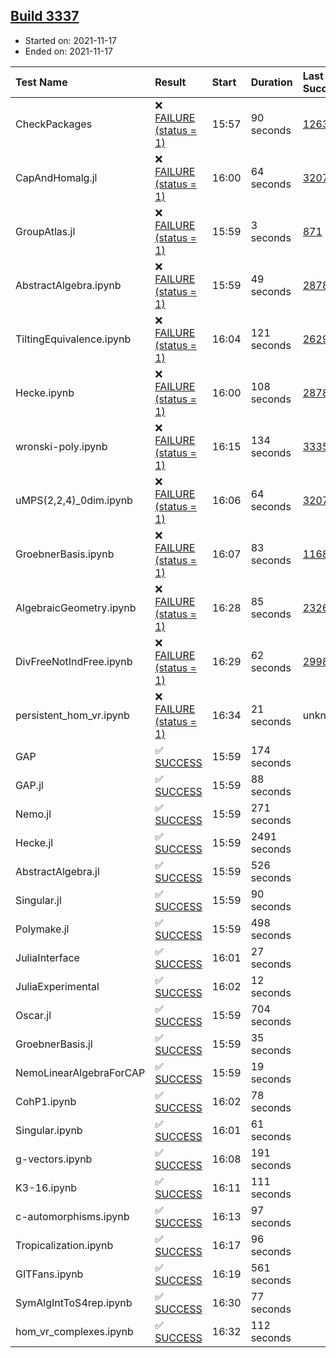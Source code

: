 ## [Build 3337](https://oscarci.mathematik.uni-kl.de/job/oscar-stable/3337/)

* Started on: 2021-11-17
* Ended on: 2021-11-17

| Test Name    | Result | Start | Duration | Last Success | First Failure |
|:-------------|:-------|:------|:---------|:-------------|:--------------|
| CheckPackages | ❌ [FAILURE (status = 1)](https://oscarci.mathematik.uni-kl.de/job/oscar-stable/3337/artifact/logs/build-3337/CheckPackages.log) | 15:57 | 90 seconds | [1263](https://oscarci.mathematik.uni-kl.de/job/oscar-stable/1263/) | [1264](https://oscarci.mathematik.uni-kl.de/job/oscar-stable/1264/) |
| CapAndHomalg.jl | ❌ [FAILURE (status = 1)](https://oscarci.mathematik.uni-kl.de/job/oscar-stable/3337/artifact/logs/build-3337/CapAndHomalg.jl.log) | 16:00 | 64 seconds | [3207](https://oscarci.mathematik.uni-kl.de/job/oscar-stable/3207/) | [3208](https://oscarci.mathematik.uni-kl.de/job/oscar-stable/3208/) |
| GroupAtlas.jl | ❌ [FAILURE (status = 1)](https://oscarci.mathematik.uni-kl.de/job/oscar-stable/3337/artifact/logs/build-3337/GroupAtlas.jl.log) | 15:59 | 3 seconds | [871](https://oscarci.mathematik.uni-kl.de/job/oscar-stable/871/) | [872](https://oscarci.mathematik.uni-kl.de/job/oscar-stable/872/) |
| AbstractAlgebra.ipynb | ❌ [FAILURE (status = 1)](https://oscarci.mathematik.uni-kl.de/job/oscar-stable/3337/artifact/logs/build-3337/AbstractAlgebra.ipynb.log) | 15:59 | 49 seconds | [2878](https://oscarci.mathematik.uni-kl.de/job/oscar-stable/2878/) | [2879](https://oscarci.mathematik.uni-kl.de/job/oscar-stable/2879/) |
| TiltingEquivalence.ipynb | ❌ [FAILURE (status = 1)](https://oscarci.mathematik.uni-kl.de/job/oscar-stable/3337/artifact/logs/build-3337/TiltingEquivalence.ipynb.log) | 16:04 | 121 seconds | [2629](https://oscarci.mathematik.uni-kl.de/job/oscar-stable/2629/) | [2630](https://oscarci.mathematik.uni-kl.de/job/oscar-stable/2630/) |
| Hecke.ipynb | ❌ [FAILURE (status = 1)](https://oscarci.mathematik.uni-kl.de/job/oscar-stable/3337/artifact/logs/build-3337/Hecke.ipynb.log) | 16:00 | 108 seconds | [2878](https://oscarci.mathematik.uni-kl.de/job/oscar-stable/2878/) | [2879](https://oscarci.mathematik.uni-kl.de/job/oscar-stable/2879/) |
| wronski-poly.ipynb | ❌ [FAILURE (status = 1)](https://oscarci.mathematik.uni-kl.de/job/oscar-stable/3337/artifact/logs/build-3337/wronski-poly.ipynb.log) | 16:15 | 134 seconds | [3335](https://oscarci.mathematik.uni-kl.de/job/oscar-stable/3335/) | [3336](https://oscarci.mathematik.uni-kl.de/job/oscar-stable/3336/) |
| uMPS(2,2,4)_0dim.ipynb | ❌ [FAILURE (status = 1)](https://oscarci.mathematik.uni-kl.de/job/oscar-stable/3337/artifact/logs/build-3337/uMPS-2-2-4-_0dim.ipynb.log) | 16:06 | 64 seconds | [3207](https://oscarci.mathematik.uni-kl.de/job/oscar-stable/3207/) | [3208](https://oscarci.mathematik.uni-kl.de/job/oscar-stable/3208/) |
| GroebnerBasis.ipynb | ❌ [FAILURE (status = 1)](https://oscarci.mathematik.uni-kl.de/job/oscar-stable/3337/artifact/logs/build-3337/GroebnerBasis.ipynb.log) | 16:07 | 83 seconds | [1168](https://oscarci.mathematik.uni-kl.de/job/oscar-stable/1168/) | [1169](https://oscarci.mathematik.uni-kl.de/job/oscar-stable/1169/) |
| AlgebraicGeometry.ipynb | ❌ [FAILURE (status = 1)](https://oscarci.mathematik.uni-kl.de/job/oscar-stable/3337/artifact/logs/build-3337/AlgebraicGeometry.ipynb.log) | 16:28 | 85 seconds | [2326](https://oscarci.mathematik.uni-kl.de/job/oscar-stable/2326/) | [2327](https://oscarci.mathematik.uni-kl.de/job/oscar-stable/2327/) |
| DivFreeNotIndFree.ipynb | ❌ [FAILURE (status = 1)](https://oscarci.mathematik.uni-kl.de/job/oscar-stable/3337/artifact/logs/build-3337/DivFreeNotIndFree.ipynb.log) | 16:29 | 62 seconds | [2998](https://oscarci.mathematik.uni-kl.de/job/oscar-stable/2998/) | [2999](https://oscarci.mathematik.uni-kl.de/job/oscar-stable/2999/) |
| persistent_hom_vr.ipynb | ❌ [FAILURE (status = 1)](https://oscarci.mathematik.uni-kl.de/job/oscar-stable/3337/artifact/logs/build-3337/persistent_hom_vr.ipynb.log) | 16:34 | 21 seconds | unknown | unknown |
| GAP | ✅ [SUCCESS](https://oscarci.mathematik.uni-kl.de/job/oscar-stable/3337/artifact/logs/build-3337/GAP.log) | 15:59 | 174 seconds |  |  |
| GAP.jl | ✅ [SUCCESS](https://oscarci.mathematik.uni-kl.de/job/oscar-stable/3337/artifact/logs/build-3337/GAP.jl.log) | 15:59 | 88 seconds |  |  |
| Nemo.jl | ✅ [SUCCESS](https://oscarci.mathematik.uni-kl.de/job/oscar-stable/3337/artifact/logs/build-3337/Nemo.jl.log) | 15:59 | 271 seconds |  |  |
| Hecke.jl | ✅ [SUCCESS](https://oscarci.mathematik.uni-kl.de/job/oscar-stable/3337/artifact/logs/build-3337/Hecke.jl.log) | 15:59 | 2491 seconds |  |  |
| AbstractAlgebra.jl | ✅ [SUCCESS](https://oscarci.mathematik.uni-kl.de/job/oscar-stable/3337/artifact/logs/build-3337/AbstractAlgebra.jl.log) | 15:59 | 526 seconds |  |  |
| Singular.jl | ✅ [SUCCESS](https://oscarci.mathematik.uni-kl.de/job/oscar-stable/3337/artifact/logs/build-3337/Singular.jl.log) | 15:59 | 90 seconds |  |  |
| Polymake.jl | ✅ [SUCCESS](https://oscarci.mathematik.uni-kl.de/job/oscar-stable/3337/artifact/logs/build-3337/Polymake.jl.log) | 15:59 | 498 seconds |  |  |
| JuliaInterface | ✅ [SUCCESS](https://oscarci.mathematik.uni-kl.de/job/oscar-stable/3337/artifact/logs/build-3337/JuliaInterface.log) | 16:01 | 27 seconds |  |  |
| JuliaExperimental | ✅ [SUCCESS](https://oscarci.mathematik.uni-kl.de/job/oscar-stable/3337/artifact/logs/build-3337/JuliaExperimental.log) | 16:02 | 12 seconds |  |  |
| Oscar.jl | ✅ [SUCCESS](https://oscarci.mathematik.uni-kl.de/job/oscar-stable/3337/artifact/logs/build-3337/Oscar.jl.log) | 15:59 | 704 seconds |  |  |
| GroebnerBasis.jl | ✅ [SUCCESS](https://oscarci.mathematik.uni-kl.de/job/oscar-stable/3337/artifact/logs/build-3337/GroebnerBasis.jl.log) | 15:59 | 35 seconds |  |  |
| NemoLinearAlgebraForCAP | ✅ [SUCCESS](https://oscarci.mathematik.uni-kl.de/job/oscar-stable/3337/artifact/logs/build-3337/NemoLinearAlgebraForCAP.log) | 15:59 | 19 seconds |  |  |
| CohP1.ipynb | ✅ [SUCCESS](https://oscarci.mathematik.uni-kl.de/job/oscar-stable/3337/artifact/logs/build-3337/CohP1.ipynb.log) | 16:02 | 78 seconds |  |  |
| Singular.ipynb | ✅ [SUCCESS](https://oscarci.mathematik.uni-kl.de/job/oscar-stable/3337/artifact/logs/build-3337/Singular.ipynb.log) | 16:01 | 61 seconds |  |  |
| g-vectors.ipynb | ✅ [SUCCESS](https://oscarci.mathematik.uni-kl.de/job/oscar-stable/3337/artifact/logs/build-3337/g-vectors.ipynb.log) | 16:08 | 191 seconds |  |  |
| K3-16.ipynb | ✅ [SUCCESS](https://oscarci.mathematik.uni-kl.de/job/oscar-stable/3337/artifact/logs/build-3337/K3-16.ipynb.log) | 16:11 | 111 seconds |  |  |
| c-automorphisms.ipynb | ✅ [SUCCESS](https://oscarci.mathematik.uni-kl.de/job/oscar-stable/3337/artifact/logs/build-3337/c-automorphisms.ipynb.log) | 16:13 | 97 seconds |  |  |
| Tropicalization.ipynb | ✅ [SUCCESS](https://oscarci.mathematik.uni-kl.de/job/oscar-stable/3337/artifact/logs/build-3337/Tropicalization.ipynb.log) | 16:17 | 96 seconds |  |  |
| GITFans.ipynb | ✅ [SUCCESS](https://oscarci.mathematik.uni-kl.de/job/oscar-stable/3337/artifact/logs/build-3337/GITFans.ipynb.log) | 16:19 | 561 seconds |  |  |
| SymAlgIntToS4rep.ipynb | ✅ [SUCCESS](https://oscarci.mathematik.uni-kl.de/job/oscar-stable/3337/artifact/logs/build-3337/SymAlgIntToS4rep.ipynb.log) | 16:30 | 77 seconds |  |  |
| hom_vr_complexes.ipynb | ✅ [SUCCESS](https://oscarci.mathematik.uni-kl.de/job/oscar-stable/3337/artifact/logs/build-3337/hom_vr_complexes.ipynb.log) | 16:32 | 112 seconds |  |  |
